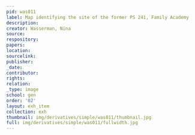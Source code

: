 ```yaml
---
pid: was011
label: Map identifying the site of the former PS 241, Family Academy
description:
creator: Wasserman, Nina
source:
respository:
papers:
location:
sourcelink:
publisher:
_date:
contributor:
rights:
relation:
_type: image
school: gen
order: '02'
layout: exh_item
collection: exh
thumbnail: img/derivatives/simple/was011/thumbnail.jpg
full: img/derivatives/simple/was011/fullwidth.jpg
---
```


